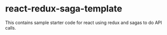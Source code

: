 # react-redux-saga-template
This contains sample starter code for react using redux and sagas to do API calls.
